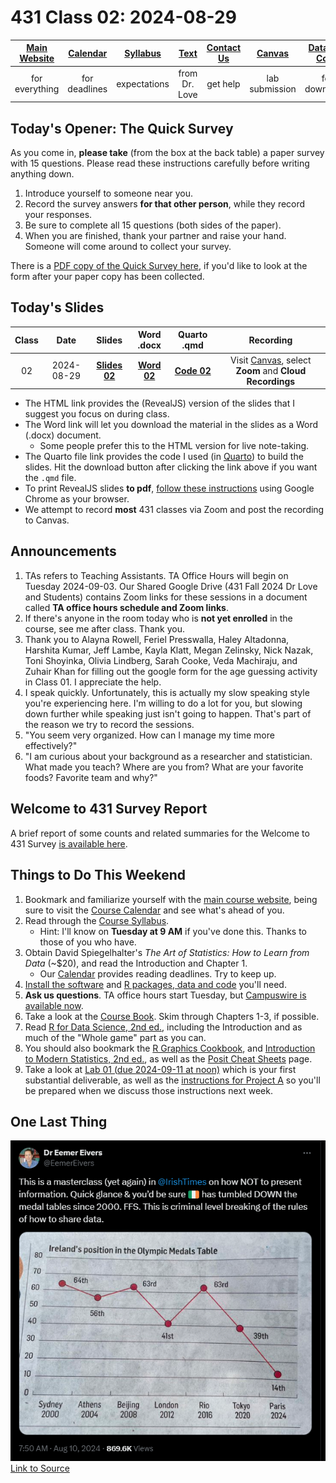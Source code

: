 # 431 Class 02: 2024-08-29

[Main Website](https://thomaselove.github.io/431-2024/) | [Calendar](https://thomaselove.github.io/431-2024/calendar.html) | [Syllabus](https://thomaselove.github.io/431-syllabus-2024/) | [Text](https://thomaselove.github.io/431-book/) | [Contact Us](https://thomaselove.github.io/431-2024/contact.html) | [Canvas](https://canvas.case.edu) | [Data and Code](https://github.com/THOMASELOVE/431-data)
:-----------: | :--------------: | :----------: | :---------: | :-------------: | :-----------: | :------------:
for everything | for deadlines | expectations | from Dr. Love | get help | lab submission | for downloads

## Today's Opener: The Quick Survey

As you come in, **please take** (from the box at the back table) a paper survey with 15 questions. Please read these instructions carefully before writing anything down.

1. Introduce yourself to someone near you.
2. Record the survey answers **for that other person**, while they record your responses.
3. Be sure to complete all 15 questions (both sides of the paper).
4. When you are finished, thank your partner and raise your hand. Someone will come around to collect your survey.

There is a [PDF copy of the Quick Survey here](431_surveyhandout_1perstudent_2024-08-29.pdf), if you'd like to look at the form after your paper copy has been collected.

## Today's Slides

Class | Date | Slides | Word .docx | Quarto .qmd | Recording
:---: | :--------: | :------: | :------: | :------: | :-------------:
02 | 2024-08-29 | **[Slides 02](https://thomaselove.github.io/431-slides-2024/class02.html)** | **[Word 02](https://thomaselove.github.io/431-slides-2024/class02w.docx)** | **[Code 02](https://github.com/THOMASELOVE/431-slides-2024/blob/main/class02.qmd)** | Visit [Canvas](https://canvas.case.edu/), select **Zoom** and **Cloud Recordings**

- The HTML link provides the (RevealJS) version of the slides that I suggest you focus on during class.
- The Word link will let you download the material in the slides as a Word (.docx) document.
    - Some people prefer this to the HTML version for live note-taking.
- The Quarto file link provides the code I used (in [Quarto](https://quarto.org/)) to build the slides. Hit the download button after clicking the link above if you want the `.qmd` file.
- To print RevealJS slides **to pdf**, [follow these instructions](https://quarto.org/docs/presentations/revealjs/presenting.html#print-to-pdf) using Google Chrome as your browser.
- We attempt to record **most** 431 classes via Zoom and post the recording to Canvas.

## Announcements

1. TAs refers to Teaching Assistants. TA Office Hours will begin on Tuesday 2024-09-03. Our Shared Google Drive (431 Fall 2024 Dr Love and Students) contains Zoom links for these sessions in a document called **TA office hours schedule and Zoom links**.
2. If there's anyone in the room today who is **not yet enrolled** in the course, see me after class. Thank you.
3. Thank you to Alayna Rowell, Feriel Presswalla, Haley Altadonna, Harshita Kumar, Jeff Lambe, Kayla Klatt, Megan Zelinsky, Nick Nazak, Toni Shoyinka, Olivia Lindberg, Sarah Cooke, Veda Machiraju, and Zuhair Khan for filling out the google form for the age guessing activity in Class 01. I appreciate the help.
4. I speak quickly. Unfortunately, this is actually my slow speaking style you're experiencing here. I'm willing to do a lot for you, but slowing down further while speaking just isn't going to happen. That's part of the reason we try to record the sessions.
5. "You seem very organized. How can I manage my time more effectively?"
6. "I am curious about your background as a researcher and statistician. What made you teach? Where are you from? What are your favorite foods? Favorite team and why?"

## Welcome to 431 Survey Report

A brief report of some counts and related summaries for the Welcome to 431 Survey [is available here](welcome-report.md).

## Things to Do This Weekend

1. Bookmark and familiarize yourself with the [main course website](https://thomaselove.github.io/431-2024/), being sure to visit the [Course Calendar](https://thomaselove.github.io/431-2024/calendar.html) and see what's ahead of you.
2. Read through the [Course Syllabus](https://thomaselove.github.io/431-syllabus-2024/).
    - Hint: I'll know on **Tuesday at 9 AM** if you've done this. Thanks to those of you who have.
3. Obtain David Spiegelhalter's *The Art of Statistics: How to Learn from Data* (~$20), and read the Introduction and Chapter 1.
    - Our [Calendar](https://thomaselove.github.io/431-2024/calendar.html) provides reading deadlines. Try to keep up.
4. [Install the software](https://thomaselove.github.io/431-2024/software.html) and [R packages, data and code](https://thomaselove.github.io/431-2024/software.html#installing-r-packages-and-datacode-for-431) you'll need.
5. **Ask us questions**. TA office hours start Tuesday, but [Campuswire is available now](https://thomaselove.github.io/431-2024/campuswire.html).
6. Take a look at the [Course Book](https://thomaselove.github.io/431-book/). Skim through Chapters 1-3, if possible.
7. Read [R for Data Science, 2nd ed.](https://r4ds.hadley.nz/), including the Introduction and as much of the "Whole game" part as you can.
8. You should also bookmark the [R Graphics Cookbook](https://r-graphics.org/), and [Introduction to Modern Statistics, 2nd ed.](https://openintro-ims.netlify.app/), as well as the [Posit Cheat Sheets](https://posit.co/resources/cheatsheets/) page.
9. Take a look at [Lab 01 (due 2024-09-11 at noon)](https://github.com/THOMASELOVE/431-labs-2024) which is your first substantial deliverable, as well as the [instructions for Project A](https://thomaselove.github.io/431-projectA-2024/) so you'll be prepared when we discuss those instructions next week. 

## One Last Thing

![](https://github.com/THOMASELOVE/431-classes-2024/blob/main/class02/Eivers_2024-08-10.png)  [Link to Source](https://x.com/EemerEivers/status/1822239148519890981)

